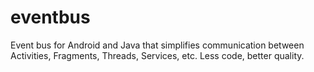 # eventbus
Event bus for Android and Java that simplifies communication between Activities, Fragments, Threads, Services, etc. Less code, better quality. 
